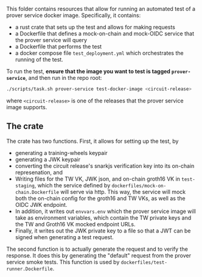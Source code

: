 
This folder contains resources that allow for running an automated test of
a prover service docker image. Specifically, it contains:

- a rust crate that sets up the test and allows for making requests
- a Dockerfile that defines a mock-on-chain and mock-OIDC service that the
  prover service will query
- a Dockerfile that performs the test
- a docker compose file `test_deployment.yml` which orchestrates the
  running of the test.
  
To run the test, **ensure that the image you want to test is tagged
`prover-service`**, and then run in the repo root:

```bash
./scripts/task.sh prover-service test-docker-image <circuit-release>
```
where `<circuit-release>` is one of the releases that the prover service
image supports. 


## The crate

The crate has two functions. First, it allows for setting up the test, by

- generating a training-wheels keypair
- generating a JWK keypair
- converting the circuit release's snarkjs verification key into its
  on-chain represenation, and
- Writing files for the TW VK, JWK json, and on-chain groth16 VK in
  `test-staging`, which the service defined by
  `dockerfiles/mock-on-chain.Dockerfile` will serve via http. This way, the
  service will mock both the on-chain config for the groth16 and TW VKs,
  as well as the OIDC JWK endpoint.
- In addition, it writes out `envvars.env` which the prover service image
  will take as environment variables, which contain the TW private keys and
  the TW and Groth16 VK mocked endpoint URLs.
- Finally, it writes out the JWK private key to a file so that a JWT can be
  signed when generating a test request.

The second function is to actually generate the request and to verify the
response. It does this by generating the "default" request from the prover
service smoke tests. This function is used by `dockerfiles/test-runner.Dockerfile`.
